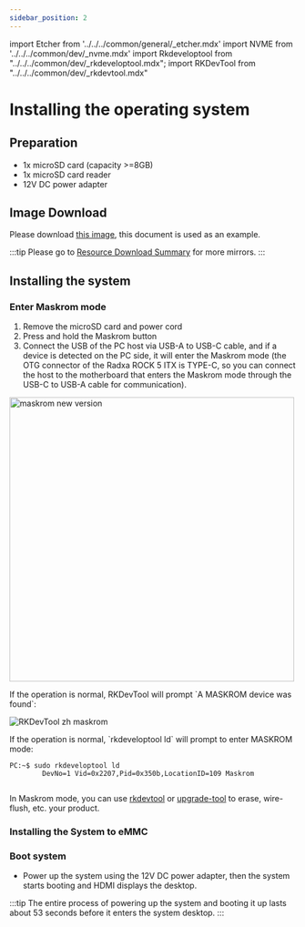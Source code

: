 ```yaml
---
sidebar_position: 2
---
```


import Etcher from '../../../common/general/\_etcher.mdx'
import NVME from '../../../common/dev/\_nvme.mdx'
import Rkdeveloptool from "../../../common/dev/\_rkdeveloptool.mdx";
import RKDevTool from "../../../common/dev/\_rkdevtool.mdx"

# Installing the operating system

## Preparation

- 1x microSD card (capacity >=8GB)
- 1x microSD card reader
- 12V DC power adapter

## Image Download

Please download [this image](https://github.com/radxa-build/rock-5-itx/releases/download/test-build-2/rock-5-itx_debian_bullseye-test_kde_test-build-2.img.xz), this document is used as an example.

:::tip
Please go to [Resource Download Summary](../getting-started/download) for more mirrors.
:::

## Installing the system

<Tabs queryString="install-os">
    <TabItem value="MicroSD">
        <Etcher model="rock5itx" product="Radxa ROCK 5 ITX" power_supply="12V DC"/>
    </TabItem>
    <TabItem value="eMMC">
        <h3>Enter Maskrom mode</h3>
        <ol>
            <li>Remove the microSD card and power cord</li>
            <li>Press and hold the Maskrom button</li>
            <li>Connect the USB of the PC host via USB-A to USB-C cable, and if a device is detected on the PC side, it will enter the Maskrom mode (the OTG connector of the Radxa ROCK 5 ITX is TYPE-C, so you can connect the host to the motherboard that enters the Maskrom mode through the USB-C to USB-A cable for communication).</li>
        </ol>
        <img src="/img/rock5itx/rock5itx-maskrom-new.webp" alt="maskrom new version" width="500" />
        <Tabs queryString="maskrom">
        <TabItem value="Windows">
            <p>If the operation is normal, RKDevTool will prompt `A MASKROM device was found`:</p>
            <img src="/img/configuration/rkdevtool-zh-maskrom.webp" alt="RKDevTool zh maskrom" />
        </TabItem>
        <TabItem value="Linux">
            <p>If the operation is normal, `rkdeveloptool ld` will prompt to enter MASKROM mode:</p>
            <pre><code>PC:~$ sudo rkdeveloptool ld
        DevNo=1 Vid=0x2207,Pid=0x350b,LocationID=109 Maskrom
        </code></pre>
        </TabItem>
        </Tabs>
        <p>In Maskrom mode, you can use <a href="rkdevtool">rkdevtool</a> or <a href="upgrade-tool">upgrade-tool</a> to erase, wire-flush, etc. your product. </p>
        <h3>Installing the System to eMMC</h3>
        <Tabs queryString="install-os-emmc-using-maskrom">
        <TabItem value="Windows">
            <RKDevTool series="rock5" />
        </TabItem>
        <TabItem value="Linux">
            <Rkdeveloptool series="rock5"/>
        </TabItem>
        </Tabs>
        <h3>Boot system</h3>
        <ul>
            <li>Power up the system using the 12V DC power adapter, then the system starts booting and HDMI displays the desktop. </li>
        </ul>
    </TabItem>
    <TabItem value="NVME">
        <NVME model="rock-5-itx" release_num="b3" install_os_path="../getting-started/install-os" rsetup_path="../os-config/rsetup" />
    </TabItem>
</Tabs>

:::tip
The entire process of powering up the system and booting it up lasts about 53 seconds before it enters the system desktop.
:::

